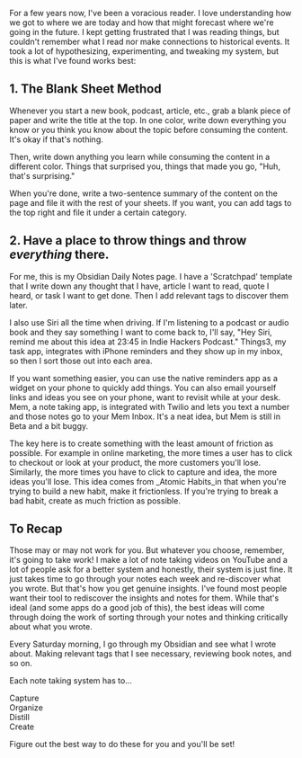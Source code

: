 For a few years now, I've been a voracious reader. I love understanding how we got to where we are today and how that might forecast where we're going in the future. I kept getting frustrated that I was reading things, but couldn't remember what I read nor make connections to historical events. It took a lot of hypothesizing, experimenting, and tweaking my system, but this is what I've found works best:

## 1. The Blank Sheet Method

Whenever you start a new book, podcast, article, etc., grab a blank piece of paper and write the title at the top. In one color, write down everything you know or you think you know about the topic before consuming the content. It's okay if that's nothing.

Then, write down anything you learn while consuming the content in a different color. Things that surprised you, things that made you go, "Huh, that's surprising."

When you're done, write a two-sentence summary of the content on the page and file it with the rest of your sheets. If you want, you can add tags to the top right and file it under a certain category.

## 2. Have a place to throw things and throw _everything_ there.

For me, this is my Obsidian Daily Notes page. I have a 'Scratchpad' template that I write down any thought that I have, article I want to read, quote I heard, or task I want to get done. Then I add relevant tags to discover them later.

I also use Siri all the time when driving. If I'm listening to a podcast or audio book and they say something I want to come back to, I'll say, "Hey Siri, remind me about this idea at 23:45 in Indie Hackers Podcast." Things3, my task app, integrates with iPhone reminders and they show up in my inbox, so then I sort those out into each area.

If you want something easier, you can use the native reminders app as a widget on your phone to quickly add things. You can also email yourself links and ideas you see on your phone, want to revisit while at your desk. Mem, a note taking app, is integrated with Twilio and lets you text a number and those notes go to your Mem Inbox. It's a neat idea, but Mem is still in Beta and a bit buggy.

The key here is to create something with the least amount of friction as possible. For example in online marketing, the more times a user has to click to checkout or look at your product, the more customers you'll lose. Similarly, the more times you have to click to capture and idea, the more ideas you'll lose. This idea comes from _Atomic Habits_in that when you're trying to build a new habit, make it frictionless. If you're trying to break a bad habit, create as much friction as possible.

## To Recap

Those may or may not work for you. But whatever you choose, remember, it's going to take work! I make a lot of note taking videos on YouTube and a lot of people ask for a better system and honestly, their system is just fine. It just takes time to go through your notes each week and re-discover what you wrote. But that's how you get genuine insights. I've found most people want their tool to rediscover the insights and notes for them. While that's ideal (and some apps do a good job of this), the best ideas will come through doing the work of sorting through your notes and thinking critically about what you wrote.

Every Saturday morning, I go through my Obsidian and see what I wrote about. Making relevant tags that I see necessary, reviewing book notes, and so on.

Each note taking system has to...

Capture  
Organize  
Distill  
Create

Figure out the best way to do these for you and you'll be set!